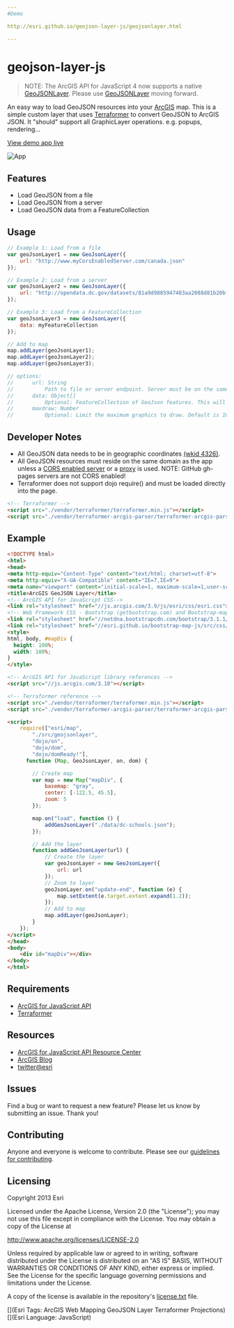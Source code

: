 ```yaml
---
#Demo

http://esri.github.io/geojson-layer-js/geojsonlayer.html

---
```

# geojson-layer-js

> NOTE: The ArcGIS API for JavaScript 4 now supports a native [GeoJSONLayer](https://developers.arcgis.com/javascript/latest/api-reference/esri-layers-GeoJSONLayer.html). Please use [GeoJSONLayer](https://developers.arcgis.com/javascript/latest/api-reference/esri-layers-GeoJSONLayer.html) moving forward.

An easy way to load GeoJSON resources into your [ArcGIS](https://developers.arcgis.com/javascript/) map. This is a simple custom layer that uses [Terraformer](http://terraformer.io) to convert GeoJSON to ArcGIS JSON.  It "should" support all GraphicLayer operations. e.g. popups, rendering... 

[View demo app live](http://esri.github.io/geojson-layer-js/geojsonlayer.html)

![App](https://raw.github.com/Esri/geojson-layer-js/master/geojson-layer-js.png)

## Features
* Load GeoJSON from a file
* Load GeoJSON from a server 
* Load GeoJSON data from a FeatureCollection

## Usage
``` JavaScript
// Example 1: Load from a file
var geoJsonLayer1 = new GeoJsonLayer({
    url: "http://www.myCorsEnabledServer.com/canada.json"
});

// Example 2: Load from a server
var geoJsonLayer2 = new GeoJsonLayer({
    url: "http://opendata.dc.gov/datasets/81a9d9885947483aa2088d81b20bfe66_5.geojson"
});

// Example 3: Load from a FeatureCollection
var geoJsonLayer3 = new GeoJsonLayer({
    data: myFeatureCollection 
});

// Add to map
map.addLayer(geoJsonLayer1);
map.addLayer(geoJsonLayer2);
map.addLayer(geoJsonLayer3);
```

``` JavaScript
// options:
//      url: String
//          Path to file or server endpoint. Server must be on the same domain or cors enabled. Or use a proxy.
//      data: Object[]
//          Optional: FeatureCollection of GeoJson features. This will override url if both are provided.
//      maxdraw: Number
//          Optional: Limit the maximum graphics to draw. Default is 1000.
```

## Developer Notes 
* All GeoJSON data needs to be in geographic coordinates [(wkid 4326)](https://developers.arcgis.com/javascript/jsapi/spatialreference-amd.html).
* All GeoJSON resources must reside on the same domain as the app unless a [CORS enabled server](https://developers.arcgis.com/javascript/jshelp/ags_proxy.html) or a [proxy](https://developers.arcgis.com/javascript/jshelp/ags_proxy.html) is used. NOTE: GitHub gh-pages servers are not CORS enabled!
* Terraformer does not support dojo require() and must be loaded directly into the page.

``` HTML
<!-- Terraformer -->
<script src="./vendor/terraformer/terraformer.min.js"></script>
<script src="./vendor/terraformer-arcgis-parser/terraformer-arcgis-parser.min.js"></script>
```

## Example
``` HTML
<!DOCTYPE html> 
<html>  
<head> 
<meta http-equiv="Content-Type" content="text/html; charset=utf-8">
<meta http-equiv="X-UA-Compatible" content="IE=7,IE=9">
<meta name="viewport" content="initial-scale=1, maximum-scale=1,user-scalable=no">
<title>ArcGIS GeoJSON Layer</title>  
<!-- ArcGIS API for JavaScript CSS-->
<link rel="stylesheet" href="//js.arcgis.com/3.9/js/esri/css/esri.css">
<!-- Web Framework CSS - Bootstrap (getbootstrap.com) and Bootstrap-map-js (github.com/esri/bootstrap-map-js) -->
<link rel="stylesheet" href="//netdna.bootstrapcdn.com/bootstrap/3.1.1/css/bootstrap.min.css" rel="stylesheet">
<link rel="stylesheet" href="//esri.github.io/bootstrap-map-js/src/css/bootstrapmap.css">
<style>
html, body, #mapDiv {
  height: 100%;
  width: 100%;
}
</style>

<!-- ArcGIS API for JavaScript library references -->
<script src="//js.arcgis.com/3.10"></script>

<!-- Terraformer reference -->
<script src="./vendor/terraformer/terraformer.min.js"></script>
<script src="./vendor/terraformer-arcgis-parser/terraformer-arcgis-parser.min.js"></script>

<script>
    require(["esri/map",
        "./src/geojsonlayer",
        "dojo/on",
        "dojo/dom",
        "dojo/domReady!"],
      function (Map, GeoJsonLayer, on, dom) {

        // Create map
        var map = new Map("mapDiv", {
            basemap: "gray",
            center: [-122.5, 45.5],
            zoom: 5
        });

        map.on("load", function () {
            addGeoJsonLayer("./data/dc-schools.json");
        });

        // Add the layer
        function addGeoJsonLayer(url) {
            // Create the layer
            var geoJsonLayer = new GeoJsonLayer({
                url: url
            });
            // Zoom to layer
            geoJsonLayer.on("update-end", function (e) {
                map.setExtent(e.target.extent.expand(1.2));
            });
            // Add to map
            map.addLayer(geoJsonLayer);
        }
    });
</script>
</head>
<body>
    <div id="mapDiv"></div>
</body>
</html>
```

## Requirements

* [ArcGIS for JavaScript API](https://developers.arcgis.com/javascript/)
* [Terraformer](http://terraformer.io)

## Resources

* [ArcGIS for JavaScript API Resource Center](https://developers.arcgis.com/javascript/)
* [ArcGIS Blog](http://blogs.esri.com/esri/arcgis/)
* [twitter@esri](http://twitter.com/esri)

## Issues

Find a bug or want to request a new feature?  Please let us know by submitting an issue.  Thank you!

## Contributing

Anyone and everyone is welcome to contribute. Please see our [guidelines for contributing](https://github.com/esri/contributing).

## Licensing
Copyright 2013 Esri

Licensed under the Apache License, Version 2.0 (the "License");
you may not use this file except in compliance with the License.
You may obtain a copy of the License at

   http://www.apache.org/licenses/LICENSE-2.0

Unless required by applicable law or agreed to in writing, software
distributed under the License is distributed on an "AS IS" BASIS,
WITHOUT WARRANTIES OR CONDITIONS OF ANY KIND, either express or implied.
See the License for the specific language governing permissions and
limitations under the License.

A copy of the license is available in the repository's [license.txt]( https://raw.github.com/Esri/geojson-layer-js/master/license.txt) file.

[](Esri Tags: ArcGIS Web Mapping GeoJSON Layer Terraformer Projections)
[](Esri Language: JavaScript)
